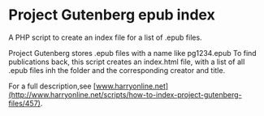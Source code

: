 # Project Gutenberg epub index

A PHP script to create an index file for a list of .epub files.

Project Gutenberg stores .epub files with a name like pg1234.epub
To find publications back, this script creates an index.html file, with a list of all .epub files inh the folder and the corresponding creator and title.

For a full description,see [www.harryonline.net](http://www.harryonline.net/scripts/how-to-index-project-gutenberg-files/457).
